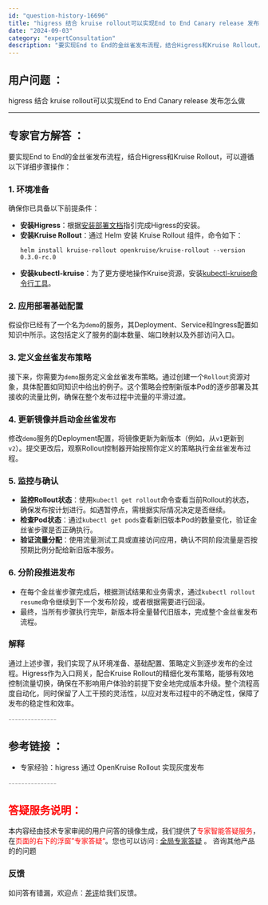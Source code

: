 ```yaml
---
id: "question-history-16696"
title: "higress 结合 kruise rollout可以实现End to End Canary release 发布怎么做"
date: "2024-09-03"
category: "expertConsultation"
description: "要实现End to End的金丝雀发布流程，结合Higress和Kruise Rollout，可以遵循以下详细步骤操作：### 1. 环境准备确保你已具备以下前提条件：- **安装Higress**：根据[安装部署文档](../ops/deploy-by-helm.md)指引完成Higress的安装"
---
```


## 用户问题 ： 
 higress 结合 kruise rollout可以实现End to End Canary release 发布怎么做  

---------------
## 专家官方解答 ：

要实现End to End的金丝雀发布流程，结合Higress和Kruise Rollout，可以遵循以下详细步骤操作：

### 1. 环境准备
确保你已具备以下前提条件：
- **安装Higress**：根据[安装部署文档](../ops/deploy-by-helm.md)指引完成Higress的安装。
- **安装Kruise Rollout**：通过 Helm 安装 Kruise Rollout 组件，命令如下：
  ```
  helm install kruise-rollout openkruise/kruise-rollout --version 0.3.0-rc.0
  ```
- **安装kubectl-kruise**：为了更方便地操作Kruise资源，安装[kubectl-kruise命令行工具](https://github.com/openkruise/kruise-tools/blob/master/README.md)。

### 2. 应用部署基础配置
假设你已经有了一个名为`demo`的服务，其Deployment、Service和Ingress配置如知识中所示。这包括定义了服务的副本数量、端口映射以及外部访问入口。

### 3. 定义金丝雀发布策略
接下来，你需要为`demo`服务定义金丝雀发布策略。通过创建一个`Rollout`资源对象，具体配置如同知识中给出的例子。这个策略会控制新版本Pod的逐步部署及其接收的流量比例，确保在整个发布过程中流量的平滑过渡。

### 4. 更新镜像并启动金丝雀发布
修改`demo`服务的Deployment配置，将镜像更新为新版本（例如，从`v1`更新到`v2`）。提交更改后，观察Rollout控制器开始按照你定义的策略执行金丝雀发布过程。

### 5. 监控与确认
- **监控Rollout状态**：使用`kubectl get rollout`命令查看当前Rollout的状态，确保发布按计划进行。如遇暂停点，需根据实际情况决定是否继续。
- **检查Pod状态**：通过`kubectl get pods`查看新旧版本Pod的数量变化，验证金丝雀步骤是否正确执行。
- **验证流量分配**：使用流量测试工具或直接访问应用，确认不同阶段流量是否按预期比例分配给新旧版本服务。

### 6. 分阶段推进发布
- 在每个金丝雀步骤完成后，根据测试结果和业务需求，通过`kubectl rollout resume`命令继续到下一个发布阶段，或者根据需要进行回滚。
- 最终，当所有步骤执行完毕，新版本将全量替代旧版本，完成整个金丝雀发布流程。

### 解释
通过上述步骤，我们实现了从环境准备、基础配置、策略定义到逐步发布的全过程。Higress作为入口网关，配合Kruise Rollout的精细化发布策略，能够有效地控制流量切换，确保在不影响用户体验的前提下安全地完成版本升级。整个流程高度自动化，同时保留了人工干预的灵活性，以应对发布过程中的不确定性，保障了发布的稳定性和效率。


<font color="#949494">---------------</font> 


## 参考链接 ：

* 专家经验：higress 通过 OpenKruise Rollout 实现灰度发布 


 <font color="#949494">---------------</font> 
 


## <font color="#FF0000">答疑服务说明：</font> 

本内容经由技术专家审阅的用户问答的镜像生成，我们提供了<font color="#FF0000">专家智能答疑服务</font>，在<font color="#FF0000">页面的右下的浮窗”专家答疑“</font>。您也可以访问 : [全局专家答疑](https://answer.opensource.alibaba.com/docs/intro) 。 咨询其他产品的的问题

### 反馈
如问答有错漏，欢迎点：[差评](https://ai.nacos.io/user/feedbackByEnhancerGradePOJOID?enhancerGradePOJOId=16697)给我们反馈。
